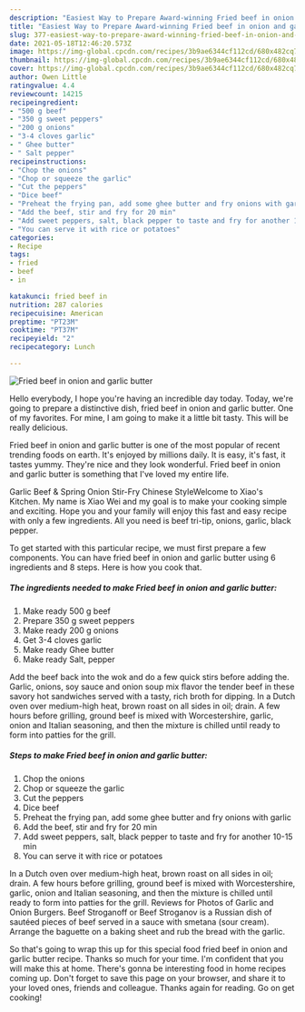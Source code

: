 ```yaml
---
description: "Easiest Way to Prepare Award-winning Fried beef in onion and garlic butter"
title: "Easiest Way to Prepare Award-winning Fried beef in onion and garlic butter"
slug: 377-easiest-way-to-prepare-award-winning-fried-beef-in-onion-and-garlic-butter
date: 2021-05-18T12:46:20.573Z
image: https://img-global.cpcdn.com/recipes/3b9ae6344cf112cd/680x482cq70/fried-beef-in-onion-and-garlic-butter-recipe-main-photo.jpg
thumbnail: https://img-global.cpcdn.com/recipes/3b9ae6344cf112cd/680x482cq70/fried-beef-in-onion-and-garlic-butter-recipe-main-photo.jpg
cover: https://img-global.cpcdn.com/recipes/3b9ae6344cf112cd/680x482cq70/fried-beef-in-onion-and-garlic-butter-recipe-main-photo.jpg
author: Owen Little
ratingvalue: 4.4
reviewcount: 14215
recipeingredient:
- "500 g beef"
- "350 g sweet peppers"
- "200 g onions"
- "3-4 cloves garlic"
- " Ghee butter"
- " Salt pepper"
recipeinstructions:
- "Chop the onions"
- "Chop or squeeze the garlic"
- "Cut the peppers"
- "Dice beef"
- "Preheat the frying pan, add some ghee butter and fry onions with garlic"
- "Add the beef, stir and fry for 20 min"
- "Add sweet peppers, salt, black pepper to taste and fry for another 10-15 min"
- "You can serve it with rice or potatoes"
categories:
- Recipe
tags:
- fried
- beef
- in

katakunci: fried beef in 
nutrition: 287 calories
recipecuisine: American
preptime: "PT23M"
cooktime: "PT37M"
recipeyield: "2"
recipecategory: Lunch

---
```



![Fried beef in onion and garlic butter](https://img-global.cpcdn.com/recipes/3b9ae6344cf112cd/680x482cq70/fried-beef-in-onion-and-garlic-butter-recipe-main-photo.jpg)

Hello everybody, I hope you're having an incredible day today. Today, we're going to prepare a distinctive dish, fried beef in onion and garlic butter. One of my favorites. For mine, I am going to make it a little bit tasty. This will be really delicious.

Fried beef in onion and garlic butter is one of the most popular of recent trending foods on earth. It's enjoyed by millions daily. It is easy, it's fast, it tastes yummy. They're nice and they look wonderful. Fried beef in onion and garlic butter is something that I've loved my entire life.

Garlic Beef &amp; Spring Onion Stir-Fry Chinese StyleWelcome to Xiao&#39;s Kitchen. My name is Xiao Wei and my goal is to make your cooking simple and exciting. Hope you and your family will enjoy this fast and easy recipe with only a few ingredients. All you need is beef tri-tip, onions, garlic, black pepper.


To get started with this particular recipe, we must first prepare a few components. You can have fried beef in onion and garlic butter using 6 ingredients and 8 steps. Here is how you cook that.

<!--inarticleads1-->

##### The ingredients needed to make Fried beef in onion and garlic butter:

1. Make ready 500 g beef
1. Prepare 350 g sweet peppers
1. Make ready 200 g onions
1. Get 3-4 cloves garlic
1. Make ready  Ghee butter
1. Make ready  Salt, pepper


Add the beef back into the wok and do a few quick stirs before adding the. Garlic, onions, soy sauce and onion soup mix flavor the tender beef in these savory hot sandwiches served with a tasty, rich broth for dipping. In a Dutch oven over medium-high heat, brown roast on all sides in oil; drain. A few hours before grilling, ground beef is mixed with Worcestershire, garlic, onion and Italian seasoning, and then the mixture is chilled until ready to form into patties for the grill. 

<!--inarticleads2-->

##### Steps to make Fried beef in onion and garlic butter:

1. Chop the onions
1. Chop or squeeze the garlic
1. Cut the peppers
1. Dice beef
1. Preheat the frying pan, add some ghee butter and fry onions with garlic
1. Add the beef, stir and fry for 20 min
1. Add sweet peppers, salt, black pepper to taste and fry for another 10-15 min
1. You can serve it with rice or potatoes


In a Dutch oven over medium-high heat, brown roast on all sides in oil; drain. A few hours before grilling, ground beef is mixed with Worcestershire, garlic, onion and Italian seasoning, and then the mixture is chilled until ready to form into patties for the grill. Reviews for Photos of Garlic and Onion Burgers. Beef Stroganoff or Beef Stroganov is a Russian dish of sautéed pieces of beef served in a sauce with smetana (sour cream). Arrange the baguette on a baking sheet and rub the bread with the garlic. 

So that's going to wrap this up for this special food fried beef in onion and garlic butter recipe. Thanks so much for your time. I'm confident that you will make this at home. There's gonna be interesting food in home recipes coming up. Don't forget to save this page on your browser, and share it to your loved ones, friends and colleague. Thanks again for reading. Go on get cooking!

